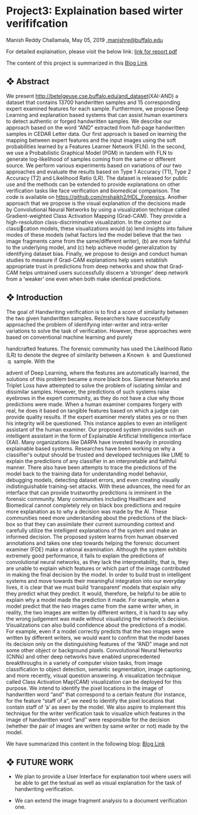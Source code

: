 Project3:
 Explaination based wirter verififcation
==========================
Manish Reddy Challamala,
May 05, 2019 ,manishre@buffalo.edu

For detailed explaination, please visit the below link:
[link for report pdf](https://github.com/manish216/CSE-672-Project3/blob/master/proj3report.pdf)

The content of this project is summarized in this
[Blog Link](https://machinelearningfromub.home.blog/)


## ❖ Abstract

We present ​http://betelgeuse.cse.buffalo.edu/and_dataset​ (XAI-AND) a dataset that
contains 13700 handwritten samples and 15 corresponding expert examined features for
each sample. Furthermore, we propose Deep Learning and explanation based systems
that can assist human examiners to detect authentic or forged handwritten samples. We
describe our approach based on the word “AND” extracted from full-page handwritten
samples in CEDAR Letter data. Our first approach is based on learning the mapping
between expert features and the input images using the soft probabilities learned by a
Features Learner Network (FLN). In the second, we use a Probabilistic Graphical Model
(PGM) in tandem with FLN to generate log-likelihood of samples coming from the same
or different source. We perform various experiments based on variations of our two
approaches and evaluate the results based on Type 1 Accuracy (T1), Type 2 Accuracy
(T2) and Likelihood Ratio (LR). The dataset is released for public use and the methods
can be extended to provide explanations on other verification tasks like face verification
and biomedical comparison. The code is available on
https://github.com/mshaikh2/HDL_Forensics​.
Another approach that we propose is the visual explanation of the decisions made by
Convolutional Neural Networks by using a visualization technique called
Gradient-weighted Class Activation Mapping (Grad-CAM). They provide a
high-resolution class-discriminative visualization. In the context our classication models,
these visualizations would (a) lend insights into failure modes of these models (what
factors led the model believe that the two image fragments came from the same/different
writer), (b) are more faithful to the underlying model, and (c) help achieve model
generalization by identifying dataset bias.
Finally, we propose to design and conduct human studies to measure if Grad-CAM
explanations help users establish appropriate trust in predictions from deep networks
and show that Grad-CAM helps untrained users successfully discern a ‘stronger’ deep
network from a ‘weaker’ one even when both make identical predictions.

## ❖ Introduction

The goal of Handwriting verification is to find a score of similarity between the two given
handwritten samples. Researchers have successfully approached the problem of
identifying inter-writer and intra-writer variations to solve the task of verification.
However, these approaches were based on conventional machine learning and purely


handcrafted features. The forensic community has used the Likelihood Ratio (LR) to denote the degree of similarity between a Known ​ k ​ and Questioned ​ q ​ sample. With the

advent of Deep Learning, where the features are automatically learned, the solutions of
this problem became a more black box. Siamese Networks and Triplet Loss have
attempted to solve the problem of isolating similar and dissimilar samples. However, the
predictions of such systems raise eyebrows in the expert community, as they do not
have a clue why those predictions were made. When a human examiner compares
forgery with real, he does it based on tangible features based on which a judge can
provide quality results. If the expert examiner merely states yes or no then his integrity
will be questioned. This instance applies to even an intelligent assistant of the human
examiner. Our proposed system provides such an intelligent assistant in the form of
Explainable Artificial Intelligence interface (XAI).
Many organizations like DARPA have invested heavily in providing explainable based
systems. Researches have been working on why a classifier's output should be trusted
and developed techniques like LIME to explain the predictions of any classifier in an
interpretable and faithful manner. There also have been attempts to trace the predictions
of the model back to the training data for understanding model behavior, debugging
models, detecting dataset errors, and even creating visually indistinguishable training-set
attacks. With these advances, the need for an interface that can provide trustworthy
predictions is imminent in the forensic community.
Many communities including Healthcare and Biomedical cannot completely rely on black
box predictions and require more explanation as to why a decision was made by the AI.
These communities need more understanding about the predictions of the black-box so
that they can assimilate their current surrounding context and carefully utilize the
intelligent explanations of the system and make an informed decision. The proposed
system learns from human observed annotations and takes one step towards helping
the forensic document examiner (FDE) make a rational examination.
Although the system exhibits extremely good performance, it fails to explain the
predictions of convolutional neural networks, as they lack the interpretability, that is, they
are unable to explain which features or which part of the image contributed in making the
final decision by the model. In order to build trust in intelligent systems and move
towards their meaningful integration into our everyday lives, it is clear that we must build
‘transparent’ models that explain why they predict what they predict. It would, therefore,
be helpful to be able to explain why a model made the prediction it made. For example,
when a model predict that the two images came from the same writer when, in reality,
the two images are written by different writers, it is hard to say why the wrong judgement
was made without visualizing the network’s decision. Visualizations can also build
confidence about the predictions of a model. For example, even if a model correctly
predicts that the two images were written by different writers, we would want to confirm
that the model bases its decision only on the distinguishing features of the “AND” image
and not some other object or background pixels.
Convolutional Neural Networks (CNNs) and other deep networks have enabled
unprecedented breakthroughs in a variety of computer vision tasks, from image
classification to object detection, semantic segmentation, image captioning, and more
recently, visual question answering. A visualization technique called Class Activation
Map(CAM) visualization can be deployed for this purpose. We intend to identify the pixel
locations in the image of handwritten word “and” that correspond to a certain feature (for
instance, for the feature “staff of a”, we need to identify the pixel locations that contain
staff of ‘a’ as seen by the model.
We also aspire to implement this technique for the writer verification task to visualize
which features in the image of handwritten word “and” were responsible for the decision
(whether the pair of images are written by same writer or not) made by the model.


We have summarized this content in the following blog:
[Blog Link](https://machinelearningfromub.home.blog/)

## ❖ FUTURE WORK

- We plan to provide a User Interface for explanation tool where users will
be able to get the textual as well as visual explanation for the task of
handwriting verification.

- We can extend the image fragment analysis to a document verification
 one.
